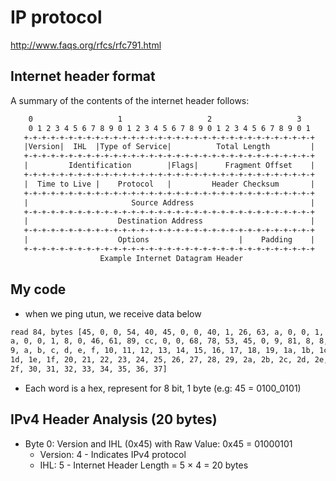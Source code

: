 # IP protocol

http://www.faqs.org/rfcs/rfc791.html

## Internet header format

A summary of the contents of the internet header follows:

```txt
    0                   1                   2                   3   
    0 1 2 3 4 5 6 7 8 9 0 1 2 3 4 5 6 7 8 9 0 1 2 3 4 5 6 7 8 9 0 1 
   +-+-+-+-+-+-+-+-+-+-+-+-+-+-+-+-+-+-+-+-+-+-+-+-+-+-+-+-+-+-+-+-+
   |Version|  IHL  |Type of Service|          Total Length         |
   +-+-+-+-+-+-+-+-+-+-+-+-+-+-+-+-+-+-+-+-+-+-+-+-+-+-+-+-+-+-+-+-+
   |         Identification        |Flags|      Fragment Offset    |
   +-+-+-+-+-+-+-+-+-+-+-+-+-+-+-+-+-+-+-+-+-+-+-+-+-+-+-+-+-+-+-+-+
   |  Time to Live |    Protocol   |         Header Checksum       |
   +-+-+-+-+-+-+-+-+-+-+-+-+-+-+-+-+-+-+-+-+-+-+-+-+-+-+-+-+-+-+-+-+
   |                       Source Address                          |
   +-+-+-+-+-+-+-+-+-+-+-+-+-+-+-+-+-+-+-+-+-+-+-+-+-+-+-+-+-+-+-+-+
   |                    Destination Address                        |
   +-+-+-+-+-+-+-+-+-+-+-+-+-+-+-+-+-+-+-+-+-+-+-+-+-+-+-+-+-+-+-+-+
   |                    Options                    |    Padding    |
   +-+-+-+-+-+-+-+-+-+-+-+-+-+-+-+-+-+-+-+-+-+-+-+-+-+-+-+-+-+-+-+-+
                    Example Internet Datagram Header
```

## My code
- when we ping utun, we receive data below

```txt
read 84, bytes [45, 0, 0, 54, 40, 45, 0, 0, 40, 1, 26, 63, a, 0, 0, 1,
a, 0, 0, 1, 8, 0, 46, 61, 89, cc, 0, 0, 68, 78, 53, 45, 0, 9, 81, 8, 8,
9, a, b, c, d, e, f, 10, 11, 12, 13, 14, 15, 16, 17, 18, 19, 1a, 1b, 1c,
1d, 1e, 1f, 20, 21, 22, 23, 24, 25, 26, 27, 28, 29, 2a, 2b, 2c, 2d, 2e,
2f, 30, 31, 32, 33, 34, 35, 36, 37]
```

- Each word is a hex, represent for 8 bit, 1 byte (e.g: 45 = 0100_0101)
  
## IPv4 Header Analysis (20 bytes)

- Byte 0: Version and IHL (0x45) with Raw Value: 0x45 = 01000101
  - Version: 4 - Indicates IPv4 protocol
  - IHL: 5 - Internet Header Length = 5 × 4 = 20 bytes
